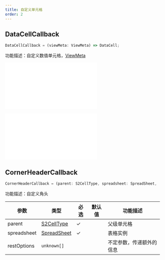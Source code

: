 ```yaml
---
title: 自定义单元格
order: 2
---
```


## DataCellCallback

```js
DataCellCallback = (viewMeta: ViewMeta) => DataCell;
```

功能描述：自定义数值单元格，[ViewMeta](#viewmeta)

<embed src="@/docs/common/view-meta.zh.md"></embed>

<embed src="@/docs/common/custom/cellCallBack.zh.md"></embed>

## CornerHeaderCallback

```js
CornerHeaderCallback = (parent: S2CellType, spreadsheet: SpreadSheet, ...restOptions: unknown[]) => void;
```

功能描述：自定义角头

| 参数 | 类型 | 必选  | 默认值 | 功能描述 |
| --- | --- | ---  | --- | --- |
| parent | [S2CellType](#s2celltype) | ✓ |  |   父级单元格 |
| spreadsheet | [SpreadSheet](#spreadsheet) | ✓   |  | 表格实例 |
| restOptions | `unknown[]` |  |  |   不定参数，传递额外的信息 |
